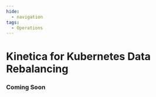 ```yaml
---
hide:
  - navigation
tags:
  - Operations
---
```

# Kinetica for Kubernetes Data Rebalancing

### Coming Soon
